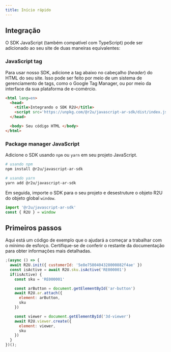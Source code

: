 ```yaml
---
title: Início rápido
---
```


## Integração

O SDK JavaScript (também compatível com TypeScript) pode ser adicionado ao seu site de duas maneiras equivalentes:

### JavaScript tag

Para usar nosso SDK, adicione a tag abaixo no cabeçalho (*header*) do HTML do seu site. Isso pode ser feito por meio de um sistema de gerenciamento de tags, como o Google Tag Manager, ou por meio da interface da sua plataforma de e-comércio.

```html
<html lang=en>
  <head>
    <title>Integrando o SDK R2U</title>
    <script src='https://unpkg.com/@r2u/javascript-ar-sdk/dist/index.js'></script>
  </head>

  <body> Seu código HTML </body>
</html>
```

### Package manager JavaScript

Adicione o SDK usando `npm` ou `yarn` em seu projeto JavaScript.

```bash
# usando npm
npm install @r2u/javascript-ar-sdk

# usando yarn
yarn add @r2u/javascript-ar-sdk
```

Em seguida, importe o SDK para o seu projeto e desestruture o objeto R2U do objeto global `window`.

```typescript
import '@r2u/javascript-ar-sdk'
const { R2U } = window
```

## Primeiros passos

Aqui está um código de exemplo que o ajudará a começar a trabalhar com o mínimo de esforço. Certifique-se de conferir o restante da documentação para obter informações mais detalhadas.

```javascript
;(async () => {
  await R2U.init({ customerId: '5e8e7580404328000882f4ae' })
  const isActive = await R2U.sku.isActive('RE000001')
  if(isActive) {
    const sku = 'RE000001'

    const arButton = document.getElementById('ar-button')
    await R2U.ar.attach({
      element: arButton,
      sku
    })

    const viewer = document.getElementById('3d-viewer')
    await R2U.viewer.create({
      element: viewer,
      sku
    })
  }
})();
```
